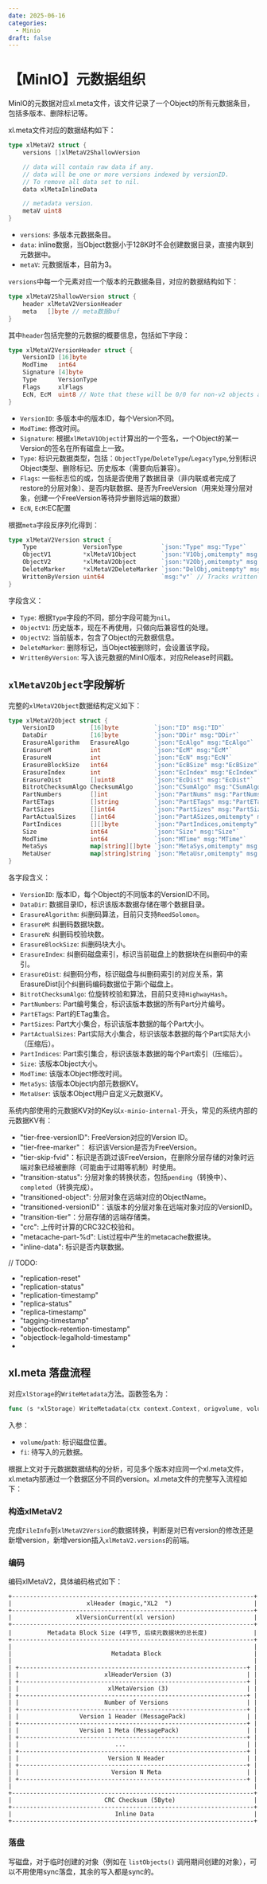 ```yaml
---
date: 2025-06-16
categories:
  - Minio
draft: false
---
```


# 【MinIO】元数据组织
MinIO的元数据对应xl.meta文件，该文件记录了一个Object的所有元数据条目，包括多版本、删除标记等。

xl.meta文件对应的数据结构如下：

```go
type xlMetaV2 struct {
	versions []xlMetaV2ShallowVersion

	// data will contain raw data if any.
	// data will be one or more versions indexed by versionID.
	// To remove all data set to nil.
	data xlMetaInlineData

	// metadata version.
	metaV uint8
}
```

<!-- more -->

- `versions`: 多版本元数据条目。 
- `data`: inline数据，当Object数据小于128K时不会创建数据目录，直接内联到元数据中。
- `metaV`: 元数据版本，目前为3。

`versions`中每一个元素对应一个版本的元数据条目，对应的数据结构如下：
```go
type xlMetaV2ShallowVersion struct {
	header xlMetaV2VersionHeader
	meta   []byte // meta数据buf
}
```
其中`header`包括完整的元数据的概要信息，包括如下字段：
```go
type xlMetaV2VersionHeader struct {
	VersionID [16]byte
	ModTime   int64
	Signature [4]byte
	Type      VersionType
	Flags     xlFlags
	EcN, EcM  uint8 // Note that these will be 0/0 for non-v2 objects and older xl.meta
}
``` 
- `VersionID`: 多版本中的版本ID，每个Version不同。
- `ModTime`: 修改时间。
- `Signature`: 根据`xlMetaV1Object`计算出的一个签名，一个Object的某一Version的签名在所有磁盘上一致。
- `Type`: 标识元数据类型，包括：`ObjectType`/`DeleteType`/`LegacyType`,分别标识Object类型、删除标记、历史版本（需要向后兼容）。
- `Flags`: 一些标志位的或，包括是否使用了数据目录（非内联或者完成了restore的分层对象）、是否内联数据、是否为FreeVersion（用来处理分层对象，创建一个FreeVersion等待异步删除远端的数据）
- `EcN`, `EcM`:EC配置 

根据`meta`字段反序列化得到：
```go
type xlMetaV2Version struct {
	Type             VersionType           `json:"Type" msg:"Type"`
	ObjectV1         *xlMetaV1Object       `json:"V1Obj,omitempty" msg:"V1Obj,omitempty"`
	ObjectV2         *xlMetaV2Object       `json:"V2Obj,omitempty" msg:"V2Obj,omitempty"`
	DeleteMarker     *xlMetaV2DeleteMarker `json:"DelObj,omitempty" msg:"DelObj,omitempty"`
	WrittenByVersion uint64                `msg:"v"` // Tracks written by MinIO version
}
```
字段含义：

- `Type`: 根据`Type`字段的不同，部分字段可能为`nil`。
- `ObjectV1`: 历史版本，现在不再使用，只做向后兼容性的处理。
- `ObjectV2`: 当前版本，包含了Object的元数据信息。
- `DeleteMarker`: 删除标记，当Object被删除时，会设置该字段。
- `WrittenByVersion`: 写入该元数据的MinIO版本，对应Release时间戳。

## `xlMetaV2Object`字段解析
完整的`xlMetaV2Object`数据结构定义如下：
```go
type xlMetaV2Object struct {
	VersionID          [16]byte          `json:"ID" msg:"ID"`                                    // Version ID
	DataDir            [16]byte          `json:"DDir" msg:"DDir"`                                // Data dir ID
	ErasureAlgorithm   ErasureAlgo       `json:"EcAlgo" msg:"EcAlgo"`                            // Erasure coding algorithm
	ErasureM           int               `json:"EcM" msg:"EcM"`                                  // Erasure data blocks
	ErasureN           int               `json:"EcN" msg:"EcN"`                                  // Erasure parity blocks
	ErasureBlockSize   int64             `json:"EcBSize" msg:"EcBSize"`                          // Erasure block size
	ErasureIndex       int               `json:"EcIndex" msg:"EcIndex"`                          // Erasure disk index
	ErasureDist        []uint8           `json:"EcDist" msg:"EcDist"`                            // Erasure distribution
	BitrotChecksumAlgo ChecksumAlgo      `json:"CSumAlgo" msg:"CSumAlgo"`                        // Bitrot checksum algo
	PartNumbers        []int             `json:"PartNums" msg:"PartNums"`                        // Part Numbers
	PartETags          []string          `json:"PartETags" msg:"PartETags,allownil"`             // Part ETags
	PartSizes          []int64           `json:"PartSizes" msg:"PartSizes"`                      // Part Sizes
	PartActualSizes    []int64           `json:"PartASizes,omitempty" msg:"PartASizes,allownil"` // Part ActualSizes (compression)
	PartIndices        [][]byte          `json:"PartIndices,omitempty" msg:"PartIdx,omitempty"`  // Part Indexes (compression)
	Size               int64             `json:"Size" msg:"Size"`                                // Object version size
	ModTime            int64             `json:"MTime" msg:"MTime"`                              // Object version modified time
	MetaSys            map[string][]byte `json:"MetaSys,omitempty" msg:"MetaSys,allownil"`       // Object version internal metadata
	MetaUser           map[string]string `json:"MetaUsr,omitempty" msg:"MetaUsr,allownil"`       // Object version metadata set by user
}
```
各字段含义：
- `VersionID`: 版本ID，每个Object的不同版本的VersionID不同。
- `DataDir`: 数据目录ID，标识该版本数据存储在哪个数据目录。
- `ErasureAlgorithm`: 纠删码算法，目前只支持`ReedSolomon`。
- `ErasureM`: 纠删码数据块数。
- `ErasureN`: 纠删码校验块数。
- `ErasureBlockSize`: 纠删码块大小。
- `ErasureIndex`: 纠删码磁盘索引，标识当前磁盘上的数据块在纠删码中的索引。
- `ErasureDist`: 纠删码分布，标识磁盘与纠删码索引的对应关系，第ErasureDist[i]个纠删码编码数据位于第i个磁盘上。
- `BitrotChecksumAlgo`: 位旋转校验和算法，目前只支持`HighwayHash`。
- `PartNumbers`: Part编号集合，标识该版本数据的所有Part分片编号。
- `PartETags`: Part的ETag集合。
- `PartSizes`: Part大小集合，标识该版本数据的每个Part大小。
- `PartActualSizes`: Part实际大小集合，标识该版本数据的每个Part实际大小（压缩后）。
- `PartIndices`: Part索引集合，标识该版本数据的每个Part索引（压缩后）。
- `Size`: 该版本Object大小。
- `ModTime`: 该版本Object修改时间。
- `MetaSys`: 该版本Object内部元数据KV。
- `MetaUser`: 该版本Object用户自定义元数据KV。

系统内部使用的元数据KV对的Key以`x-minio-internal-`开头，常见的系统内部的元数据KV有：

- "tier-free-versionID": FreeVersion对应的Version ID。
- "tier-free-marker"： 标识该Version是否为FreeVersion。
- "tier-skip-fvid"：标识是否跳过该FreeVersion，在删除分层存储的对象时远端对象已经被删除（可能由于过期等机制）时使用。
- "transition-status": 分层对象的转换状态，包括`pending`（转换中）、`completed`（转换完成）。
- "transitioned-object": 分层对象在远端对应的ObjectName。
- "transitioned-versionID"：该版本的分层对象在远端对象对应的VersionID。
- "transition-tier"：分层存储的远端存储类。
- "crc": 上传时计算的CRC32C校验和。
- "metacache-part-%d": List过程中产生的metacache数据块。
- "inline-data": 标识是否内联数据。

// TODO: 
- "replication-reset" 
- "replication-status"
- "replication-timestamp"
- "replica-status"
- "replica-timestamp"
- "tagging-timestamp"
- "objectlock-retention-timestamp"
- "objectlock-legalhold-timestamp"
- 

## xl.meta 落盘流程

对应`xlStorage`的`WriteMetadata`方法。函数签名为：

```go
func (s *xlStorage) WriteMetadata(ctx context.Context, origvolume, volume, path string, fi FileInfo) (err error)
```
入参：
- `volume`/`path`: 标识磁盘位置。
- `fi`: 待写入的元数据。

根据上文对于元数据数据结构的分析，可见多个版本对应同一个xl.meta文件，xl.meta内部通过一个数据区分不同的version。xl.meta文件的完整写入流程如下：

### 构造xlMetaV2
完成`FileInfo`到`xlMetaV2Version`的数据转换，判断是对已有version的修改还是新增version，新增version插入`xlMetaV2.versions`的前端。

### 编码
编码xlMetaV2，具体编码格式如下：

```
+--------------------------------------------------------------------+
|                     xlHeader (magic,"XL2  ")                       |
+--------------------------------------------------------------------+
|                  xlVersionCurrent(xl version)                      |
+--------------------------------------------------------------------+
|          Metadata Block Size (4字节, 后续元数据块的总长度)             |
+--------------------------------------------------------------------+
|                                                                    |
|                            Metadata Block                          |
|                                                                    |
| +----------------------------------------------------------------+ |
| |                        xlHeaderVersion (3)                     | |
| +----------------------------------------------------------------+ |
| |                         xlMetaVersion (3)                      | |
| +----------------------------------------------------------------+ |
| |                        Number of Versions                      | |
| +----------------------------------------------------------------+ |
| |                 Version 1 Header (MessagePack)                 | |
| +----------------------------------------------------------------+ |
| |                 Version 1 Meta (MessagePack)                   | |
| +----------------------------------------------------------------+ |
| |                           ...                                  | |
| +----------------------------------------------------------------+ |
| |                         Version N Header                       | |
| +----------------------------------------------------------------+ |
| |                          Version N Meta                        | |
| +----------------------------------------------------------------+ |
|                                                                    |
+--------------------------------------------------------------------+
|                          CRC Checksum (5Byte)                      |
+--------------------------------------------------------------------+
|                             Inline Data                            |
+--------------------------------------------------------------------+
```
### 落盘
写磁盘，对于临时创建的对象（例如在 `listObjects()` 调用期间创建的对象），可以不用使用sync落盘，其余的写入都是sync的。











